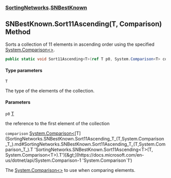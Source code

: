 ### [SortingNetworks](SortingNetworks.md 'SortingNetworks').[SNBestKnown](SortingNetworks.SNBestKnown.md 'SortingNetworks.SNBestKnown')

## SNBestKnown.Sort11Ascending<T>(T, Comparison<T>) Method

Sorts a collection of 11 elements in ascending order using the specified [System.Comparison&lt;&gt;](https://docs.microsoft.com/en-us/dotnet/api/System.Comparison-1 'System.Comparison`1').

```csharp
public static void Sort11Ascending<T>(ref T p0, System.Comparison<T> comparison);
```
#### Type parameters

<a name='SortingNetworks.SNBestKnown.Sort11Ascending_T_(T,System.Comparison_T_).T'></a>

`T`

The type of the elements of the collection.
#### Parameters

<a name='SortingNetworks.SNBestKnown.Sort11Ascending_T_(T,System.Comparison_T_).p0'></a>

`p0` [T](SortingNetworks.SNBestKnown.Sort11Ascending_T_(T,System.Comparison_T_).md#SortingNetworks.SNBestKnown.Sort11Ascending_T_(T,System.Comparison_T_).T 'SortingNetworks.SNBestKnown.Sort11Ascending<T>(T, System.Comparison<T>).T')

the reference to the first element of the collection

<a name='SortingNetworks.SNBestKnown.Sort11Ascending_T_(T,System.Comparison_T_).comparison'></a>

`comparison` [System.Comparison&lt;](https://docs.microsoft.com/en-us/dotnet/api/System.Comparison-1 'System.Comparison`1')[T](SortingNetworks.SNBestKnown.Sort11Ascending_T_(T,System.Comparison_T_).md#SortingNetworks.SNBestKnown.Sort11Ascending_T_(T,System.Comparison_T_).T 'SortingNetworks.SNBestKnown.Sort11Ascending<T>(T, System.Comparison<T>).T')[&gt;](https://docs.microsoft.com/en-us/dotnet/api/System.Comparison-1 'System.Comparison`1')

The [System.Comparison&lt;&gt;](https://docs.microsoft.com/en-us/dotnet/api/System.Comparison-1 'System.Comparison`1') to use when comparing elements.